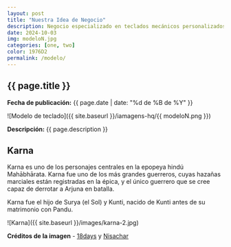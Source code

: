 ```yaml
---
layout: post
title: "Nuestra Idea de Negocio"
description: Negocio especializado en teclados mecánicos personalizados, permitiendo a los usuarios configurar cada aspecto del teclado (switches, keycaps, materiales y diseño). También nos enfocamos en un nicho de puristas que buscan exclusividad y alta calidad.
date: 2024-10-03
img: modeloN.jpg
categories: [one, two]
color: 1976D2
permalink: /modelo/
---
```


## {{ page.title }}
**Fecha de publicación:** {{ page.date | date: "%d de %B de %Y" }}

![Modelo de teclado]({{ site.baseurl }}/iamagens-hq/{{ modeloN.png }})

**Descripción:** {{ page.description }}

## Karna

Karna es uno de los personajes centrales en la epopeya hindú Mahābhārata. Karna fue uno de los más grandes guerreros, cuyas hazañas marciales están registradas en la épica, y el único guerrero que se cree capaz de derrotar a Arjuna en batalla.

Karna fue el hijo de Surya (el Sol) y Kunti, nacido de Kunti antes de su matrimonio con Pandu.

![Karna]({{ site.baseurl }}/images/karna-2.jpg)

**Créditos de la imagen** - [18days](https://www.youtube.com/watch?v=kyHFBybC3RI) y [Nisachar](http://nisachar.deviantart.com/gallery/37429163/18-Days)

